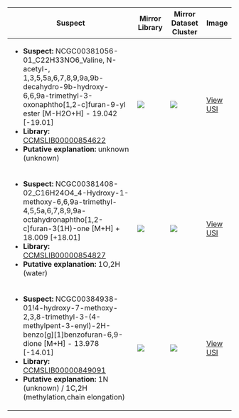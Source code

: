 | Suspect | Mirror Library | Mirror Dataset Cluster | Image |
| --- | --- | --- | --- |
| <ul><li><b>Suspect:</b> NCGC00381056-01_C22H33NO6_Valine, N-acetyl-, 1,3,5,5a,6,7,8,9,9a,9b-decahydro-9b-hydroxy-6,6,9a-trimethyl-3-oxonaphtho[1,2-c]furan-9-yl ester [M-H2O+H] -  19.042 [-19.01]</li><li><b>Library:</b> [CCMSLIB00000854622](https://gnps.ucsd.edu/ProteoSAFe/gnpslibraryspectrum.jsp?SpectrumID=CCMSLIB00000854622)</li><li><b>Putative explanation:</b> unknown (unknown)</li></ul> | ![](https://metabolomics-usi.ucsd.edu/svg/mirror?usi1=mzspec:MSV000080554:G12_GG12_01_7932.mzML:scan:752&usi2=mzspec:GNPSLIBRARY:CCMSLIB00000854622&mz_min=50&mz_max=500) | ![](https://metabolomics-usi.ucsd.edu/svg/mirror?usi1=mzspec:MSV000080554:G12_GG12_01_7932.mzML:scan:752&usi2=mzspec:MSV000084314:MSV000080554.mgf:scan:57207&mz_min=50&mz_max=500) | [View USI](https://metabolomics-usi.ucsd.edu/svg/?usi=mzspec:MSV000080554:G12_GG12_01_7932.mzML:scan:752&mz_min=50&mz_max=500)| 
| <ul><li><b>Suspect:</b> NCGC00381408-02_C16H24O4_4-Hydroxy-1-methoxy-6,6,9a-trimethyl-4,5,5a,6,7,8,9,9a-octahydronaphtho[1,2-c]furan-3(1H)-one [M+H] +  18.009 [+18.01]</li><li><b>Library:</b> [CCMSLIB00000854827](https://gnps.ucsd.edu/ProteoSAFe/gnpslibraryspectrum.jsp?SpectrumID=CCMSLIB00000854827)</li><li><b>Putative explanation:</b> 1O,2H (water)</li></ul> | ![](https://metabolomics-usi.ucsd.edu/svg/mirror?usi1=mzspec:MSV000080554:G4_GG4_01_8188.mzML:scan:706&usi2=mzspec:GNPSLIBRARY:CCMSLIB00000854827&mz_min=50&mz_max=500) | ![](https://metabolomics-usi.ucsd.edu/svg/mirror?usi1=mzspec:MSV000080554:G4_GG4_01_8188.mzML:scan:706&usi2=mzspec:MSV000084314:MSV000080554.mgf:scan:38398&mz_min=50&mz_max=500) | [View USI](https://metabolomics-usi.ucsd.edu/svg/?usi=mzspec:MSV000080554:G4_GG4_01_8188.mzML:scan:706&mz_min=50&mz_max=500)| 
| <ul><li><b>Suspect:</b> NCGC00384938-01!4-hydroxy-7-methoxy-2,3,8-trimethyl-3-(4-methylpent-3-enyl)-2H-benzo[g][1]benzofuran-6,9-dione [M+H] -  13.978 [-14.01]</li><li><b>Library:</b> [CCMSLIB00000849091](https://gnps.ucsd.edu/ProteoSAFe/gnpslibraryspectrum.jsp?SpectrumID=CCMSLIB00000849091)</li><li><b>Putative explanation:</b> 1N (unknown) / 1C,2H (methylation,chain elongation)</li></ul> | ![](https://metabolomics-usi.ucsd.edu/svg/mirror?usi1=mzspec:MSV000080492:C12_BC12_01_2856.mzML:scan:473&usi2=mzspec:GNPSLIBRARY:CCMSLIB00000849091&mz_min=50&mz_max=500) | ![](https://metabolomics-usi.ucsd.edu/svg/mirror?usi1=mzspec:MSV000080492:C12_BC12_01_2856.mzML:scan:473&usi2=mzspec:MSV000084314:MSV000080492.mgf:scan:88067&mz_min=50&mz_max=500) | [View USI](https://metabolomics-usi.ucsd.edu/svg/?usi=mzspec:MSV000080492:C12_BC12_01_2856.mzML:scan:473&mz_min=50&mz_max=500)| 